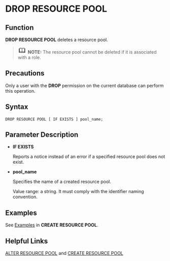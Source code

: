 # DROP RESOURCE POOL<a name="EN-US_TOPIC_0000001193987659"></a>

## Function<a name="en-us_topic_0059778399_sa24aa65d84e94a079fb987b25652dd8d"></a>

**DROP RESOURCE POOL**  deletes a resource pool.

>![](public_sys-resources/icon-note.gif) **NOTE:** 
>The resource pool cannot be deleted if it is associated with a role.

## Precautions<a name="en-us_topic_0059778399_sac7b2d84ed1a4b7fba5c5a6497f822c1"></a>

Only a user with the  **DROP**  permission on the current database can perform this operation.

## Syntax<a name="en-us_topic_0059778399_s147ae6d344a249e1b923eedde3ba326a"></a>

```
DROP RESOURCE POOL [ IF EXISTS ] pool_name;
```

## Parameter Description<a name="en-us_topic_0059778399_sb1f56ab4e3824ce58d2657a5745749f4"></a>

-   **IF EXISTS**

    Reports a notice instead of an error if a specified resource pool does not exist.


-   **pool\_name**

    Specifies the name of a created resource pool.

    Value range: a string. It must comply with the identifier naming convention.


## Examples<a name="en-us_topic_0059778399_s9b7c315e99ba4a41bfdb1f841109dda9"></a>

See  [Examples](create-resource-pool.md#en-us_topic_0059777569_s44181f6d005b4da1952aaeff4ef66e0e)  in  **CREATE RESOURCE POOL**.

## Helpful Links<a name="en-us_topic_0059778399_s41faee269a414537919479fb56fc5a4d"></a>

[ALTER RESOURCE POOL](alter-resource-pool.md)  and  [CREATE RESOURCE POOL](create-resource-pool.md)

